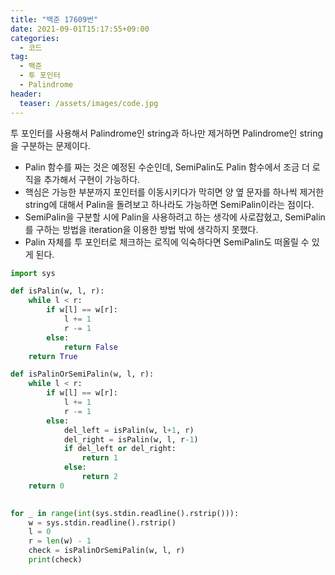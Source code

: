 ```yaml
---
title: "백준 17609번"
date: 2021-09-01T15:17:55+09:00
categories:
  - 코드
tag:
  - 백준
  - 투 포인터
  - Palindrome
header:
  teaser: /assets/images/code.jpg
---
```


투 포인터를 사용해서 Palindrome인 string과 하나만 제거하면 Palindrome인 string을 구분하는 문제이다. 
* Palin 함수를 짜는 것은 예정된 수순인데, SemiPalin도 Palin 함수에서 조금 더 로직을 추가해서 구현이 가능하다.
* 핵심은 가능한 부분까지 포인터를 이동시키다가 막히면 양 옆 문자를 하나씩 제거한 string에 대해서 Palin을 돌려보고 하나라도 가능하면 SemiPalin이라는 점이다.
* SemiPalin을 구분할 시에 Palin을 사용하려고 하는 생각에 사로잡혔고, SemiPalin를 구하는 방법을 iteration을 이용한 방법 밖에 생각하지 못했다.
* Palin 자체를 투 포인터로 체크하는 로직에 익숙하다면 SemiPalin도 떠올릴 수 있게 된다. 

```python
import sys

def isPalin(w, l, r):
    while l < r:
        if w[l] == w[r]:
            l += 1
            r -= 1
        else:
            return False
    return True

def isPalinOrSemiPalin(w, l, r):
    while l < r:
        if w[l] == w[r]:
            l += 1
            r -= 1
        else:
            del_left = isPalin(w, l+1, r)
            del_right = isPalin(w, l, r-1)
            if del_left or del_right:
                return 1
            else:
                return 2
    return 0 
            

for _ in range(int(sys.stdin.readline().rstrip())):
    w = sys.stdin.readline().rstrip()
    l = 0
    r = len(w) - 1
    check = isPalinOrSemiPalin(w, l, r)
    print(check)
```
